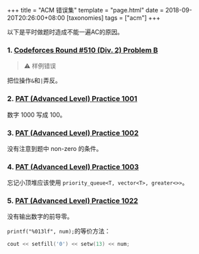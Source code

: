 +++
title = "ACM 错误集"
template = "page.html" 
date = 2018-09-20T20:26:00+08:00
[taxonomies]
tags = ["acm"]
+++

以下是平时做题时造成不能一遍AC的原因。
<!-- more -->

### 1. [Codeforces Round #510 (Div. 2) Problem B](http://codeforces.com/contest/1042/problem/B)

> ⚠ 样例错误

把位操作`&`和`|`弄反。

### 2. [PAT (Advanced Level) Practice 1001](https://pintia.cn/problem-sets/994805342720868352/problems/994805528788582400)

数字 1000 写成 100。

### 3. [PAT (Advanced Level) Practice 1002](https://pintia.cn/problem-sets/994805342720868352/problems/994805526272000000)

没有注意到题中 non-zero 的条件。

### 4. [PAT (Advanced Level) Practice 1003](https://pintia.cn/problem-sets/994805342720868352/problems/994805523835109376)

忘记小顶堆应该使用 `priority_queue<T, vector<T>, greater<>>`。

### 5. [PAT (Advanced Level) Practice 1022](https://pintia.cn/problem-sets/994805342720868352/problems/994805480801550336)

没有输出数字的前导零。

`printf("%013lf", num);`的等价方法：

```cpp
cout << setfill('0') << setw(13) << num;
```
